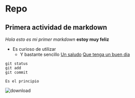 # Repo
## Primera actividad de markdown
_Hola esto es mi primer markdown_
**estoy muy feliz**
- Es curioso de utilizar
  + Y bastante sencillo
[Un saludo](https://www.realbetisbalompie.es/)
[Que tenga un buen dia](https://www.google.com/url?sa=i&url=https%3A%2F%2Fwww.flaticon.es%2Ficono-gratis%2Fordenador_4535090&psig=AOvVaw0XJIBDBk9yZhd9H7RkaXX7&ust=1732626854409000&source=images&cd=vfe&opi=89978449&ved=0CBQQjRxqFwoTCPDS7ZTI94kDFQAAAAAdAAAAABAE)



```
git status
git add
git commit
```

~~~
Es el principio
~~~

![download](https://github.com/user-attachments/assets/13f4f08b-813f-4d6b-a354-5e6b424a67de)
